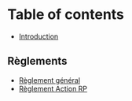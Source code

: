 # Table of contents

* [Introduction](README.md)

## Règlements

* [Règlement général](reglements/reglement-general.md)
* [Règlement Action RP](reglements/reglement-action-rp.md)
